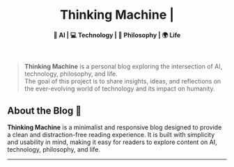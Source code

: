 <h1 align=center>Thinking Machine | <a href="https://jack5316.github.io/Thinking-Machine/" rel="nofollow"></a></h1>

<h4 align=center>🤖 AI | 💻 Technology | 🧠 Philosophy | 🌍 Life</h4>
<br>

> **Thinking Machine** is a personal blog exploring the intersection of AI, technology, philosophy, and life.<br>
> The goal of this project is to share insights, ideas, and reflections on the ever-evolving world of technology and its impact on humanity.



## About the Blog 🚀

**Thinking Machine** is a minimalist and responsive blog designed to provide a clean and distraction-free reading experience. It is built with simplicity and usability in mind, making it easy for readers to explore content on AI, technology, philosophy, and life.

---

